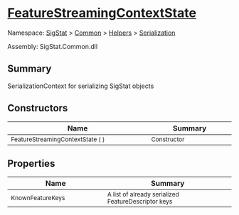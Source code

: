 # [FeatureStreamingContextState](./FeatureStreamingContextState.md)

Namespace: [SigStat]() > [Common](./../../README.md) > [Helpers](./../README.md) > [Serialization](./README.md)

Assembly: SigStat.Common.dll

## Summary
SerializationContext for serializing SigStat objects

## Constructors

| Name | Summary | 
| --- | --- | 
| <sub>FeatureStreamingContextState (  )</sub><img width=200/>| <sub>Constructor</sub><img width=200/>| <br>


## Properties

| Name | Summary | 
| --- | --- | 
| <sub>KnownFeatureKeys</sub><img width=200/>| <sub>A list of already serialized FeatureDescriptor keys</sub><img width=200/>| <br>


